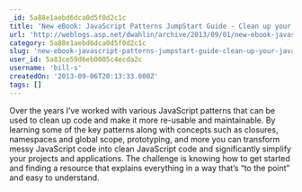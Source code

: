 ```yaml
---
_id: 5a88e1aebd6dca0d5f0d2c1c
title: 'New eBook: JavaScript Patterns JumpStart Guide - Clean up your JavaScript Code'
url: 'http://weblogs.asp.net/dwahlin/archive/2013/09/01/new-ebook-javascript-patterns-jumpstart-guide-clean-up-your-javascript-code.aspx'
category: 5a88e1aebd6dca0d5f0d2c1c
slug: 'new-ebook-javascript-patterns-jumpstart-guide-clean-up-your-javascript-code'
user_id: 5a83ce59d6eb0005c4ecda2c
username: 'bill-s'
createdOn: '2013-09-06T20:13:33.000Z'
tags: []
---
```


Over the years I’ve worked with various JavaScript patterns that can be used to clean up code and make it more re-usable and maintainable. By learning some of the key patterns along with concepts such as closures, namespaces and global scope, prototyping, and more you can transform messy JavaScript code into clean JavaScript code and significantly simplify your projects and applications. The challenge is knowing how to get started and finding a resource that explains everything in a way that’s “to the point” and easy to understand.
